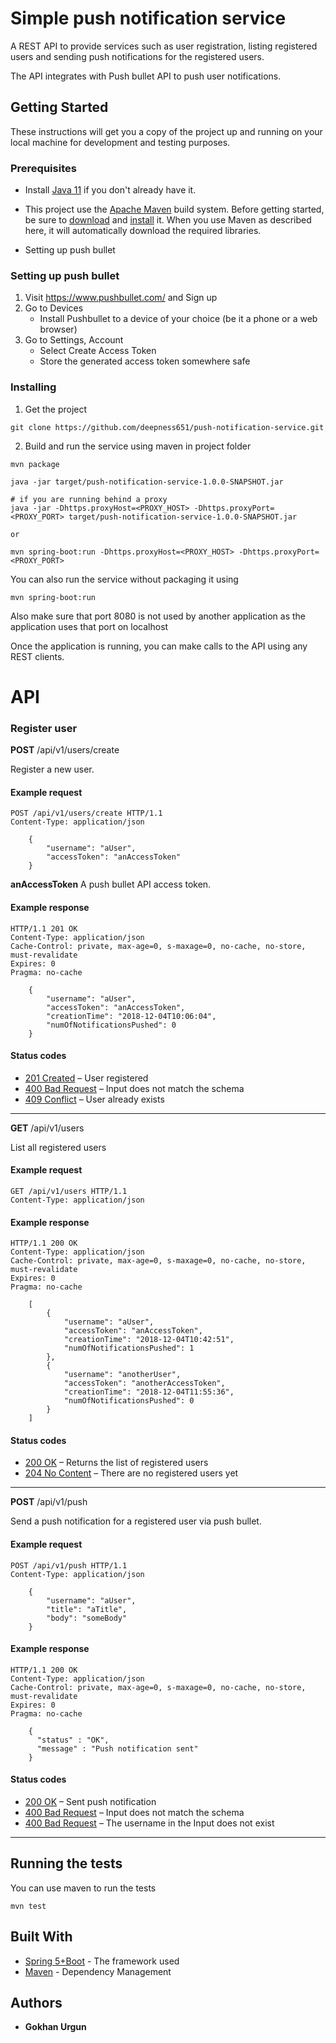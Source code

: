 
# Simple push notification service

A REST API to provide services such as user registration, listing registered users and sending push notifications for the registered users.

The API integrates with Push bullet API to push user notifications.

## Getting Started

These instructions will get you a copy of the project up and running on your local machine for development and testing purposes. 

### Prerequisites

 - Install [Java 11][java11] if you don't already have it.

[java11]: http://www.oracle.com/technetwork/java/javase/downloads/

 - This project use the [Apache Maven][maven] build system. Before getting
started, be sure to [download][maven-download] and [install][maven-install] it.
When you use Maven as described here, it will automatically download the required libraries.

[maven]: https://maven.apache.org
[maven-download]: https://maven.apache.org/download.cgi
[maven-install]: https://maven.apache.org/install.html

 - Setting up push bullet

### Setting up push bullet
1. Visit https://www.pushbullet.com/ and Sign up
2. Go to Devices
   - Install Pushbullet to a device of your choice (be it a phone or a web browser)
3. Go to Settings, Account
   - Select Create Access Token
   - Store the generated access token somewhere safe

### Installing
1. Get the project
```
git clone https://github.com/deepness651/push-notification-service.git
```
2. Build and run the service using maven in project folder

```
mvn package

java -jar target/push-notification-service-1.0.0-SNAPSHOT.jar

# if you are running behind a proxy 
java -jar -Dhttps.proxyHost=<PROXY_HOST> -Dhttps.proxyPort=<PROXY_PORT> target/push-notification-service-1.0.0-SNAPSHOT.jar

or

mvn spring-boot:run -Dhttps.proxyHost=<PROXY_HOST> -Dhttps.proxyPort=<PROXY_PORT>

```
You can also run the service without packaging it using 
```
mvn spring-boot:run
```
Also make sure that port 8080 is not used by another application as the application uses that port on localhost

Once the application is running, you can make calls to the API using any REST clients.

# API #

### Register user

**POST** /api/v1/users/create

Register a new user.

#### Example request 

    POST /api/v1/users/create HTTP/1.1
    Content-Type: application/json

```
    {
        "username": "aUser",
        "accessToken": "anAccessToken"
    }
```
**anAccessToken** A push bullet API access token.

#### Example response

    HTTP/1.1 201 OK
    Content-Type: application/json
    Cache-Control: private, max-age=0, s-maxage=0, no-cache, no-store, must-revalidate
    Expires: 0
    Pragma: no-cache

```
    {
        "username": "aUser",
        "accessToken": "anAccessToken",
        "creationTime": "2018-12-04T10:06:04",
        "numOfNotificationsPushed": 0
    }
```

####  Status codes

-   [201 Created](http://www.w3.org/Protocols/rfc2616/rfc2616-sec10.html#sec10.2.2) – User registered
-   [400 Bad Request](http://www.w3.org/Protocols/rfc2616/rfc2616-sec10.html#sec10.4.1) – Input does not match the schema
-   [409 Conflict](http://www.w3.org/Protocols/rfc2616/rfc2616-sec10.html#sec10.4.10) – User already exists
------

**GET** /api/v1/users

List all registered users

#### Example request 

    GET /api/v1/users HTTP/1.1
    Content-Type: application/json

#### Example response

    HTTP/1.1 200 OK
    Content-Type: application/json
    Cache-Control: private, max-age=0, s-maxage=0, no-cache, no-store, must-revalidate
    Expires: 0
    Pragma: no-cache

```
    [
        {
            "username": "aUser",
            "accessToken": "anAccessToken",
            "creationTime": "2018-12-04T10:42:51",
            "numOfNotificationsPushed": 1
        },
        {
            "username": "anotherUser",
            "accessToken": "anotherAccessToken",
            "creationTime": "2018-12-04T11:55:36",
            "numOfNotificationsPushed": 0
        }
    ]
```


####  Status codes

-   [200 OK](http://www.w3.org/Protocols/rfc2616/rfc2616-sec10.html#sec10.2.1) – Returns the list of registered users
-  [204 No Content](http://www.w3.org/Protocols/rfc2616/rfc2616-sec10.html#sec10.2.5) – There are no registered users yet

------

**POST** /api/v1/push

Send a push notification for a registered user via push bullet.

#### Example request 

    POST /api/v1/push HTTP/1.1
    Content-Type: application/json

```
    {
        "username": "aUser",
        "title": "aTitle",
        "body": "someBody"
    }
```
 
#### Example response

    HTTP/1.1 200 OK
    Content-Type: application/json
    Cache-Control: private, max-age=0, s-maxage=0, no-cache, no-store, must-revalidate
    Expires: 0
    Pragma: no-cache

```
	{
	  "status" : "OK",
	  "message" : "Push notification sent"
	}
```

####  Status codes

-   [200 OK](http://www.w3.org/Protocols/rfc2616/rfc2616-sec10.html#sec10.2.1) – Sent push notification
-   [400 Bad Request](http://www.w3.org/Protocols/rfc2616/rfc2616-sec10.html#sec10.4.1) – Input does not match the schema
-   [400 Bad Request](http://www.w3.org/Protocols/rfc2616/rfc2616-sec10.html#sec10.4.1) – The username in the Input does not exist

------

## Running the tests

You can use maven to run the tests
```
mvn test
```

## Built With

* [Spring 5+Boot](https://spring.io/) - The framework used
* [Maven](https://maven.apache.org/) - Dependency Management

## Authors

* **Gokhan Urgun** 
